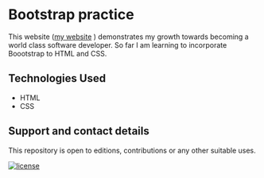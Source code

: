 # Bootstrap practice  
This website ([my website](https://github.com/Susan-Kathoni/Bootstrap-practice.git)
) demonstrates my growth towards becoming a world class software developer. So far I am learning to incorporate Boootstrap to HTML and CSS.

## Technologies Used
- HTML
- CSS
             
## Support and contact details     
This repository is open to editions, contributions or any other suitable uses.       
          

[![license](https://img.shields.io/github/license/DAVFoundation/captain-n3m0.svg?style=flat-square)](https://github.com/DAVFoundation/captain-n3m0/blob/master/LICENSE)